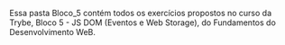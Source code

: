 Essa pasta Bloco_5 contém todos os exercícios propostos no curso da Trybe, Bloco 5 - JS DOM (Eventos e Web Storage), do Fundamentos do Desenvolvimento WeB.

